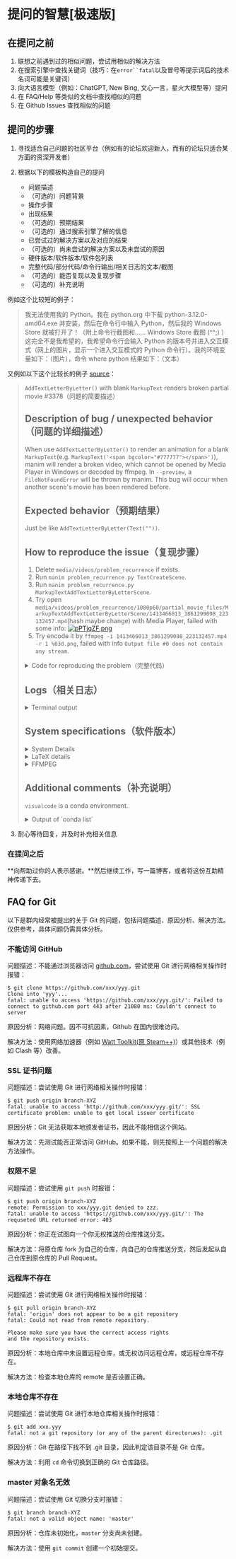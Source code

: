 # 提问的智慧[极速版]

## 在提问之前

1. 联想之前遇到过的相似问题，尝试用相似的解决方法
1. 在搜索引擎中查找关键词（技巧：在`error``fatal`以及冒号等提示词后的技术名词可能是关键词）
1. 向大语言模型（例如：ChatGPT, New Bing, 文心一言，星火大模型等）提问
1. 在 FAQ/Help 等类似的文档中查找相似的问题
1. 在 Github Issues 查找相似的问题

## 提问的步骤

1. 寻找适合自己问题的社区平台（例如有的论坛欢迎新人，而有的论坛只适合某方面的资深开发者）

2. 根据以下的模板构造自己的提问
    - 问题描述
    - （可选的）问题背景
    - 操作步骤
    - 出现结果
    - （可选的）预期结果
    - （可选的）通过搜索引擎了解的信息
    - 已尝试过的解决方案以及对应的结果
    - （可选的）尚未尝试的解决方案以及未尝试的原因
    - 硬件版本/软件版本/软件包列表
    - 完整代码/部分代码/命令行输出/相关日志的文本/截图
    - （可选的）能否复现以及复现步骤
    - （可选的）补充说明

例如这个比较短的例子：

> 我无法使用我的 Python。我在 python.org 中下载 python-3.12.0-amd64.exe 并安装，然后在命令行中输入 Python，然后我的 Windows Store 就被打开了！（附上命令行截图和…… Windows Store 截图 (^^;) ）这完全不是我希望的，我希望命令行会输入 Python 的版本号并进入交互模式（网上的图片，显示一个进入交互模式的 Python 命令行）。我的环境变量如下：（图片），命令 where python 结果如下：（文本）

又例如以下这个比较长的例子 [source](https://github.com/ManimCommunity/manim/issues/3378)：

> `AddTextLetterByLetter()` with blank `MarkupText` renders broken partial movie #3378（问题的简要描述）
> 
> ## Description of bug / unexpected behavior（问题的详细描述）
> When use `AddTextLetterByLetter()` to render an animation for a blank `MarkupText`(e.g. `MarkupText('<span bgcolor="#777777"></span>')`), manim will render a broken video, which cannot be opened by Media Player in Windows or decoded by ffmpeg. In `--preview`, a `FileNotFoundError` will be thrown by manim. This bug will occur when another scene's movie has been rendered before.
> 
> ## Expected behavior（预期结果）
> Just be like `AddTextLetterByLetter(Text(""))`.
> 
> ## How to reproduce the issue（复现步骤）
> 1. Delete `media/videos/problem_recurrence` if exists.
> 2. Run `manim problem_recurrence.py TextCreateScene`.
> 3. Run `manim problem_recurrence.py MarkupTextAddTextLetterByLetterScene`.
> 4. Try open `media/videos/problem_recurrence/1080p60/partial_movie_files/MarkupTextAddTextLetterByLetterScene/1413466013_3861299098_223132457.mp4`(hash maybe change) with Media Player, failed with some info: [![pPTjqZF.png](https://z1.ax1x.com/2023/09/24/pPTjqZF.png)](https://imgse.com/i/pPTjqZF)
> 5. Try encode it by `ffmpeg -i 1413466013_3861299098_223132457.mp4 -r 1 %03d.png`, failed with info `Output file #0 does not contain any stream`.
> <details><summary>Code for reproducing the problem（完整代码）</summary>
> （过长，省略）
> </details>
> 
> 
> ## Logs（相关日志）
> 
> <details><summary>Terminal output</summary>
> （过长，省略）
> </details>
> 
> 
> ## System specifications（软件版本）
> 
> <details><summary>System Details</summary>
> 
> - OS: Windows 10 22H2 19045.3448
> - RAM: 16.0 GB
> - Python version: Python 3.8.18
> - Installed modules (provide output from `pip list`):
> （过长，省略）
> </details>
> 
> <details><summary>LaTeX details</summary>
> 
> + LaTeX distribution: Version 3.141592653 (TeX Live 2022)
> + Installed LaTeX packages: default, see
> [Installed LaTeX packages.txt](https://github.com/ManimCommunity/manim/files/12708286/Installed.LaTeX.packages.txt)
> 
> </details>
> 
> <details><summary>FFMPEG</summary>
> 
> Output of `ffmpeg -version`:
> （过长，省略）
> </details>
> 
> ## Additional comments（补充说明）
> `visualcode` is a conda environment.
> <details><summary>Output of `conda list`</summary>
> （过长，省略）
> </details>

3. 耐心等待回复，并及时补充相关信息

### 在提问之后

**向帮助过你的人表示感谢。**然后继续工作，写一篇博客，或者将这份互助精神传递下去。

## FAQ for Git

以下是群内经常被提出的关于 Git 的问题，包括问题描述、原因分析、解决方法。仅供参考，具体问题仍需具体分析。

### 不能访问 GitHub

问题描述：不能通过浏览器访问 [github.com](github.com)，尝试使用 Git 进行网络相关操作时报错：
```
$ git clone https://github.com/xxx/yyy.git
Clone into 'yyy'...
fatal: unable to access 'https://github.com/xxx/yyy.git/': Failed to connect to github.com port 443 after 21080 ms: Couldn't connect to server
```

原因分析：网络问题。因不可抗因素，Github 在国内很难访问。

解决方法：使用网络加速器（例如 [Watt Toolkit(原 Steam++)](https://steampp.net/)）或其他技术（例如 Clash 等）改善。

### SSL 证书问题

问题描述：尝试使用 Git 进行网络相关操作时报错：
```
$ git push origin branch-XYZ
fatal: unable to access 'http://github.com/xxx/yyy.git/': SSL certificate problem: unable to get local issuer certificate
```

原因分析：Git 无法获取本地颁发者证书，因此不能相信这个网站。

解决方法：先测试能否正常访问 GitHub。如果不能，则先按照上一个问题的解决方法操作。

### 权限不足

问题描述：尝试使用 `git push` 时报错：
```
$ git push origin branch-XYZ
remote: Permission to xxx/yyy.git denied to zzz.
fatal: unable to access 'https://github.com/xxx/yyy.git/': The requseted URL returned error: 403
```

原因分析：你正在试图向一个你无权推送的仓库推送分支。

解决方法：将原仓库 fork 为自己的仓库，向自己的仓库推送分支，然后发起从自己仓库到原仓库的 Pull Request。

### 远程库不存在

问题描述：尝试使用 Git 进行网络相关操作时报错：
```
$ git pull origin branch-XYZ
fatal: 'origin' does not appear to be a git repository
fatal: Could not read from remote repository.

Please make sure you have the correct access rights
and the repository exists.
```

原因分析：本地仓库中未设置远程仓库，或无权访问远程仓库，或远程仓库不存在。

解决方法：检查本地仓库的 remote 是否设置正确。

### 本地仓库不存在

问题描述：尝试使用 Git 进行本地仓库相关操作时报错：
```
$ git add xxx.yyy
fatal: not a git repository (or any of the parent directorues): .git
```

原因分析：Git 在路径下找不到 .git 目录，因此判定该目录不是 Git 仓库。

解决方法：利用 `cd` 命令切换到正确的 Git 仓库路径。

### master 对象名无效

问题描述：尝试使用 Git 切换分支时报错：
```
$ git branch branch-XYZ
fatal: not a valid object name: 'master'
```

原因分析：仓库未初始化，`master` 分支尚未创建。

解决方法：使用 `git commit` 创建一个初始提交。

